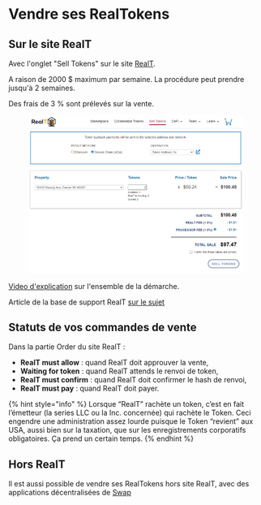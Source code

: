 # Vendre ses RealTokens

## Sur le site RealT

Avec l'onglet "Sell Tokens" sur le site [RealT](https://realt.co/portfolio/?app=sell-tokens).

A raison de 2000 $ maximum par semaine. La procédure peut prendre jusqu'à 2 semaines.

Des frais de 3 % sont prélevés sur la vente.

<figure><img src="../../.gitbook/assets/image (17).png" alt=""><figcaption></figcaption></figure>

[Video d'explication](https://youtu.be/soGx6YLYO6k) sur l'ensemble de la démarche.

Article de la base de support RealT [sur le sujet](https://faq.realt.co/en/articles/5703186-sending-your-realtokens-back-to-realt-using-the-realt-wallet)

## Statuts de vos commandes de vente

Dans la partie Order du site RealT :&#x20;

* **RealT must allow** : quand RealT doit approuver la vente,
* **Waiting for token** : quand RealT attends le renvoi de token,
* **RealT must confirm** : quand RealT doit confirmer le hash de renvoi,
* **RealT must pay** : quand RealT doit payer.

{% hint style="info" %}
Lorsque “RealT” rachète un token, c’est en fait l’émetteur (la series LLC ou la Inc. concernée) qui rachète le Token. Ceci engendre une administration assez lourde puisque le Token “revient” aux USA, aussi bien sur la taxation, que sur les enregistrements corporatifs obligatoires. Ça prend un certain temps.
{% endhint %}

## Hors RealT

Il est aussi possible de vendre ses RealTokens hors site RealT, avec des applications décentralisées de [Swap](../defi-realt/dex-swap/)

